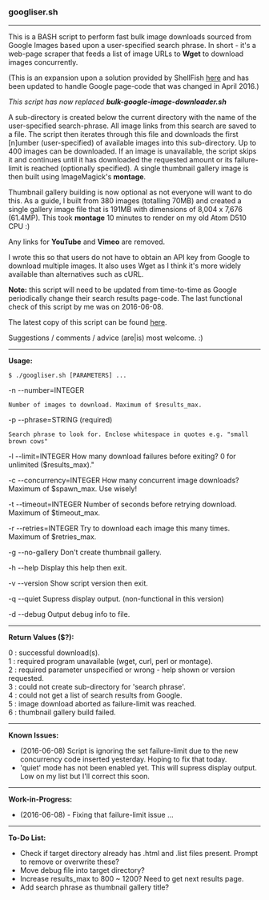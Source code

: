 ### googliser.sh
---
This is a BASH script to perform fast bulk image downloads sourced from Google Images based upon a user-specified search phrase. In short - it's a web-page scraper that feeds a list of image URLs to **Wget** to download images concurrently. 

(This is an expansion upon a solution provided by ShellFish [here](https://stackoverflow.com/questions/27909521/download-images-from-google-with-command-line) and has been updated to handle Google page-code that was changed in April 2016.)

*This script has now replaced* ***bulk-google-image-downloader.sh***

A sub-directory is created below the current directory with the name of the user-specified search-phrase. All image links from this search are saved to a file. The script then iterates through this file and downloads the first [n]umber (user-specified) of available images into this sub-directory. Up to 400 images can be downloaded. If an image is unavailable, the script skips it and continues until it has downloaded the requested amount or its failure-limit is reached (optionally specified). A single thumbnail gallery image is then built using ImageMagick's **montage**.

Thumbnail gallery building is now optional as not everyone will want to do this. As a guide, I built from 380 images (totalling 70MB) and created a single gallery image file that is 191MB with dimensions of 8,004 x 7,676 (61.4MP). This took **montage** 10 minutes to render on my old Atom D510 CPU :)

Any links for **YouTube** and **Vimeo** are removed.

I wrote this so that users do not have to obtain an API key from Google to download multiple images. It also uses Wget as I think it's more widely available than alternatives such as cURL.

**Note:** this script will need to be updated from time-to-time as Google periodically change their search results page-code. The last functional check of this script by me was on 2016-06-08. 

The latest copy of this script can be found [here](https://github.com/teracow/googliser).  

Suggestions / comments / advice (are|is) most welcome. :)

---
**Usage:**

`$ ./googliser.sh [PARAMETERS] ...`

-n --number=INTEGER

    Number of images to download. Maximum of $results_max.
    
-p --phrase=STRING (required)  

    Search phrase to look for. Enclose whitespace in quotes e.g. "small brown cows"
    

-l --limit=INTEGER  How many download failures before exiting? 0 for unlimited ($results_max)."

-c --concurrency=INTEGER    How many concurrent image downloads? Maximum of $spawn_max. Use wisely!

-t --timeout=INTEGER    Number of seconds before retrying download. Maximum of $timeout_max.

-r --retries=INTEGER    Try to download each image this many times. Maximum of $retries_max.

-g --no-gallery Don't create thumbnail gallery.

-h --help   Display this help then exit.

-v --version    Show script version then exit.

-q --quiet      Supress display output. (non-functional in this version)

-d --debug  Output debug info to file.


---
**Return Values ($?):**  

0 : successful download(s).  
1 : required program unavailable (wget, curl, perl or montage).  
2 : required parameter unspecified or wrong - help shown or version requested.  
3 : could not create sub-directory for 'search phrase'.  
4 : could not get a list of search results from Google.  
5 : image download aborted as failure-limit was reached.  
6 : thumbnail gallery build failed.

---
**Known Issues:**

- (2016-06-08) Script is ignoring the set failure-limit due to the new concurrency code inserted yesterday. Hoping to fix that today.
- 'quiet' mode has not been enabled yet. This will supress display output. Low on my list but I'll correct this soon.

---
**Work-in-Progress:**

- (2016-06-08) - Fixing that failure-limit issue ...
 
---
**To-Do List:**

- Check if target directory already has .html and .list files present. Prompt to remove or overwrite these?
- Move debug file into target directory?
- Increase results_max to 800 ~ 1200? Need to get next results page.
- Add search phrase as thumbnail gallery title?

